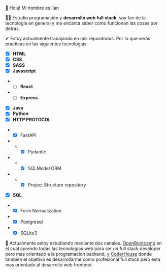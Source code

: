 👋 Hola! Mi nombre es Ilan

👨‍🎓 Estudio programación y **desarrollo web full stack**, soy fan de la tecnologia en general y me encanta saber como funcionan las cosas por detras.

✔ Estoy actualmente trabajando en mis repositorios. Por lo que verás practicas en las siguientes tecnologias: 
  - [x] **HTML**
  - [x] **CSS**
  - [x] **SASS**
  - [x] **Javascript**
  - - [ ] **React**
  - - [ ] **Express**
  - [x] **Java**
  - [x] **Python**
  - [x] **HTTP PROTOCOL**
  - - [x] FastAPI
  - - - [x] Pydantic
  - - - [x] SQLModel ORM
  - - - [x] Project Structure repository
  - [x] **SQL**
  - - [x] Form Normalization
  - - [x] Postgresql
  - - [x] SQLite3
  
🎒 Actualmente estoy estudiando mediante dos canales. [OpenBootcamp](https://open-bootcamp.com/) en el cual aprendo todas las tecnologias web para ser un full stack developer
pero mas orientado a la programacion backend, y [CoderHouse](https://www.coderhouse.com/) donde tambien el objetivo es desarrollarme como profesional full stack
pero esta mas orientado al desarrollo web frontend.
<!---
ifritzler/ifritzler is a ✨ special ✨ repository because its `README.md` (this file) appears on your GitHub profile.
You can click the Preview link to take a look at your changes.
--->
